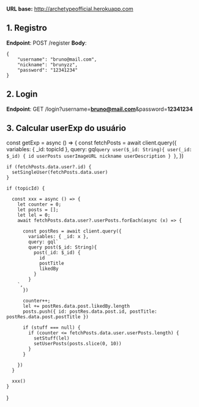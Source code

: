 **URL base:** http://archetypeofficial.herokuapp.com

## 1. Registro
**Endpoint**: POST /register
**Body**:  

	{
	    "username": "bruno@mail.com",
	    "nickname": "brunyzz",
	    "password": "12341234"
	}

## 2. Login

**Endpoint**: GET /login?username=**bruno@mail.com**&password=**12341234**

## 3. Calcular userExp do usuário

  const getExp = async () => {
    const fetchPosts = await client.query({
      variables: { _id: topicId },
      query: gql`
      query user($_id: String){
          user(_id: $_id) {
            id
            userPosts
            userImageURL
            nickname
            userDescription
          }
        }
      `,
    })

    if (fetchPosts.data.user?.id) {
      setSingleUser(fetchPosts.data.user)
    }

    if (topicId) {

      const xxx = async () => {
        let counter = 0;
        let posts = [];
        let lel = 0;
        await fetchPosts.data.user?.userPosts.forEach(async (x) => {

          const postRes = await client.query({
            variables: { _id: x },
            query: gql`
            query post($_id: String){
              post(_id: $_id) {
                id
                postTitle
                likedBy
              }
            }
        `,
          })

          counter++;
          lel += postRes.data.post.likedBy.length
          posts.push({ id: postRes.data.post.id, postTitle: postRes.data.post.postTitle })

          if (stuff === null) {
            if (counter <= fetchPosts.data.user.userPosts.length) {
              setStuff(lel)
              setUserPosts(posts.slice(0, 10))
            }
          }

        })
      }

      xxx()
    }
  }